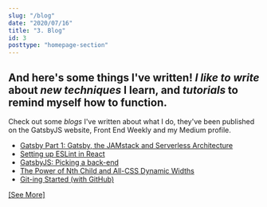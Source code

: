 ```yaml
---
slug: "/blog"
date: "2020/07/16"
title: "3. Blog"
id: 3
posttype: "homepage-section"
---
```

## And here's some things I've written! _I like to write_ about _new techniques_ I learn, and _tutorials_ to remind myself how to function.

Check out some _blogs_ I've written about what I do, they've been published on the GatsbyJS website, Front End Weekly and my Medium profile.
* [Gatsby Part 1: Gatsby, the JAMstack and Serverless Architecture](https://medium.com/@RossWhitehouse/gatsby-part-1-gatsby-the-jamstack-and-serverless-architecture-3ab644eb824)
* [Setting up ESLint in React](https://medium.com/@RossWhitehouse/setting-up-eslint-in-react-c20015ef35f7)
* [GatsbyJS: Picking a back-end](https://www.gatsbyjs.org/blog/2018-2-6-choosing-a-back-end/)
* [The Power of Nth Child and All-CSS Dynamic Widths](https://medium.com/front-end-hacking/equal-widths-with-unknown-quantities-ee8cfaa91d99)
* [Git-ing Started (with GitHub)](https://medium.com/@RossWhitehouse/git-ing-started-with-github-2ed2a67f7856)

[\[See More\]](https://medium.com/@RossWhitehouse)